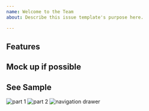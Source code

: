 ```yaml
---
name: Welcome to the Team
about: Describe this issue template's purpose here.

---
```


## Features

## Mock up if possible 


## See Sample

![part 1](https://user-images.githubusercontent.com/11560987/37249256-d699b95a-24a9-11e8-98a2-dc04e1098151.PNG)
![part 2](https://user-images.githubusercontent.com/11560987/37249258-d7d1004e-24a9-11e8-8bf1-e51c95b98da8.PNG)
![navigation drawer](https://user-images.githubusercontent.com/11560987/37249262-e448b718-24a9-11e8-93ce-b884e895ab19.png)
